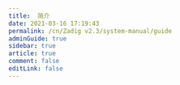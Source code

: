 ```yaml
---
title:  简介
date: 2021-03-16 17:19:43
permalink: /cn/Zadig v2.3/system-manual/guide
adminGuide: true
sidebar: true
article: true
comment: false
editLink: false
---
```


